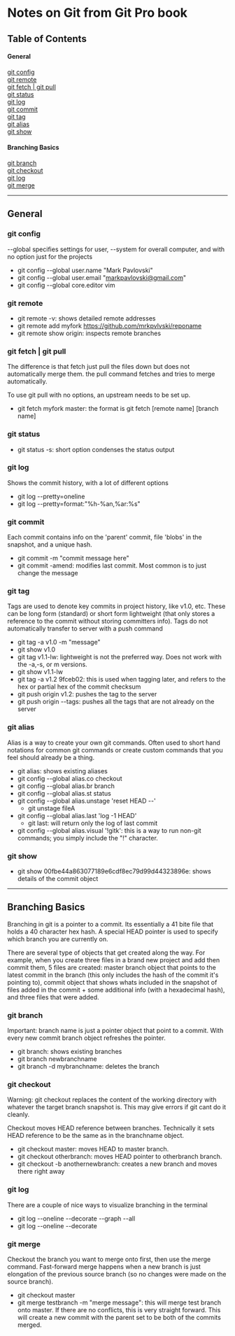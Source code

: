 # Notes on Git from Git Pro book

## Table of Contents

#### General

[git config](#config)  
[git remote](#remote)  
[git fetch | git pull](#fetch-pull)  
[git status](#status)  
[git log](#log)  
[git commit](#commit)  
[git tag](#commit)  
[git alias](#alias)  
[git show](#show)


#### Branching Basics


[git branch](#branch)  
[git checkout](#checkout)  
[git log](#branchlog)  
[git merge](#merge)




---

## General


<a name="config"></a>

### git config

--global specifies settings for user, --system for overall computer, and with no option just for the projects
* git config --global user.name "Mark Pavlovski"
* git config --global user.email "markpavlovski@gmail.com"
* git config --global core.editor vim

<a name="remote"/>

### git remote


* git remote -v: shows detailed remote addresses
* git remote add myfork https://github.com/mrkpvlvski/reponame
* git remote show origin: inspects remote branches

<a name="fetch-pull"/>

### git fetch | git pull

The difference is that fetch just pull the files down but does not automatically merge them. the pull command fetches and tries to merge automatically.

To use git pull with no options, an upstream needs to be set up.

* git fetch myfork master: the format is git fetch [remote name] [branch name]

<a name="status"/>

### git status

* git status -s: short option condenses the status output

<a name="log"/>

### git log

Shows the commit history, with a lot of different options

* git log --pretty=oneline
* git log --pretty=format:"%h-%an,%ar:%s"

<a name="commit"/>

### git commit
Each commit contains info on the 'parent' commit, file 'blobs' in the snapshot, and a unique hash.

* git commit -m "commit message here"
* git commit -amend: modifies last commit. Most common is to just change the message

<a name="tag"/>

### git tag

Tags are used to denote key commits in project history, like v1.0, etc. These can be long form (standard) or short form lightweight (that only stores a reference to the commit without storing committers info).
Tags do not automatically transfer to server with a push command

* git tag -a v1.0 -m "message"
* git show v1.0
* git tag v1.1-lw: lightweight is not the preferred way. Does not work with the -a,-s, or m versions.
* git show v1.1-lw
* git tag -a v1.2 9fceb02: this is used when tagging later, and refers to the hex or partial hex of the commit checksum
* git push origin v1.2: pushes the tag to the server
* git push origin --tags: pushes all the tags that are not already on the server

<a name="alias"/>

### git alias

Alias is a way to create your own git commands. Often used to short hand notations for common git commands or create custom commands that you feel should already be a thing.

* git alias: shows existing aliases
* git config --global alias.co checkout
* git config --global alias.br branch
* git config --global alias.st status
* git config --global alias.unstage 'reset HEAD --'
  * git unstage fileA
* git config --global alias.last 'log -1 HEAD'
  * git last: will return only the log of last commit
* git config --global alias.visual '!gitk': this is a way to run non-git commands; you simply include the "!" character.

<a name='show'/>

### git show

* git show 00fbe44a863077189e6cdf8ec79d99d44323896e: shows details of the commit object


---


## Branching Basics

Branching in git is a pointer to a commit. Its essentially a 41 bite file that holds a 40 character hex hash. A special HEAD pointer is used to specify which branch you are currently on.

There are several type of objects that get created along the way. For example, when you create three files in a brand new project and add then commit them, 5 files are created: master branch object that points to the latest commit in the branch (this only includes the hash of the commit it's pointing to), commit object that shows whats included in the snapshot of files added in the commit + some additional info (with a hexadecimal hash), and three files that were added.

<a name="branch"/>

### git branch
Important: branch name is just a pointer object that point to a commit. With every new commit branch object refreshes the pointer.

* git branch: shows existing branches
* git branch newbranchname
* git branch -d mybranchname: deletes the branch

<a name="checkout"/>

### git checkout
Warning: git checkout replaces the content of the working directory with whatever the target branch snapshot is. This may give errors if git cant do it cleanly.

Checkout moves HEAD reference between branches. Technically it sets HEAD reference to be the same as in the branchname object.

* git checkout master: moves HEAD to master branch.
* git checkout otherbranch: moves HEAD pointer to otherbranch branch.
* git checkout -b anothernewbranch: creates a new branch and moves there right away

<a name="branchlog"/>

### git log
There are a couple of nice ways to visualize branching in the terminal

* git log  --oneline --decorate --graph --all
* git log  --oneline --decorate    

<a name="merge"/>

### git merge
Checkout the branch you want to merge onto first, then use the merge command. Fast-forward merge happens when a new branch is just elongation of the previous source branch (so no changes were made on the source branch).
* git checkout master
* git merge testbranch -m "merge message": this will merge test branch onto master.
If there are no conflicts, this is very straight forward. This will create a new commit with the parent set to be both of the commits merged.
